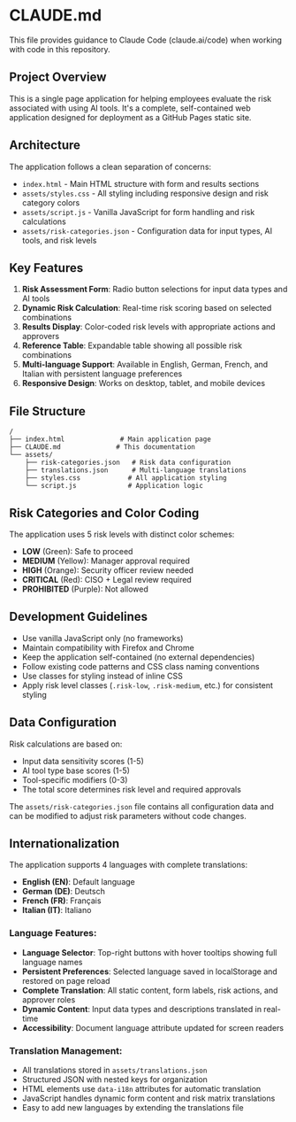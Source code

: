 
# CLAUDE.md

This file provides guidance to Claude Code (claude.ai/code) when working with code in this repository.

## Project Overview

This is a single page application for helping employees evaluate the risk associated with using AI tools. It's a complete, self-contained web application designed for deployment as a GitHub Pages static site.

## Architecture

The application follows a clean separation of concerns:
- `index.html` - Main HTML structure with form and results sections
- `assets/styles.css` - All styling including responsive design and risk category colors
- `assets/script.js` - Vanilla JavaScript for form handling and risk calculations
- `assets/risk-categories.json` - Configuration data for input types, AI tools, and risk levels

## Key Features

1. **Risk Assessment Form**: Radio button selections for input data types and AI tools
2. **Dynamic Risk Calculation**: Real-time risk scoring based on selected combinations
3. **Results Display**: Color-coded risk levels with appropriate actions and approvers
4. **Reference Table**: Expandable table showing all possible risk combinations
5. **Multi-language Support**: Available in English, German, French, and Italian with persistent language preferences
6. **Responsive Design**: Works on desktop, tablet, and mobile devices

## File Structure

```
/
├── index.html              # Main application page
├── CLAUDE.md              # This documentation
└── assets/
    ├── risk-categories.json   # Risk data configuration
    ├── translations.json      # Multi-language translations
    ├── styles.css            # All application styling
    └── script.js             # Application logic
```

## Risk Categories and Color Coding

The application uses 5 risk levels with distinct color schemes:
- **LOW** (Green): Safe to proceed
- **MEDIUM** (Yellow): Manager approval required
- **HIGH** (Orange): Security officer review needed
- **CRITICAL** (Red): CISO + Legal review required
- **PROHIBITED** (Purple): Not allowed

## Development Guidelines

- Use vanilla JavaScript only (no frameworks)
- Maintain compatibility with Firefox and Chrome
- Keep the application self-contained (no external dependencies)
- Follow existing code patterns and CSS class naming conventions
- Use classes for styling instead of inline CSS
- Apply risk level classes (`.risk-low`, `.risk-medium`, etc.) for consistent styling

## Data Configuration

Risk calculations are based on:
- Input data sensitivity scores (1-5)
- AI tool type base scores (1-5) 
- Tool-specific modifiers (0-3)
- The total score determines risk level and required approvals

The `assets/risk-categories.json` file contains all configuration data and can be modified to adjust risk parameters without code changes.

## Internationalization

The application supports 4 languages with complete translations:
- **English (EN)**: Default language
- **German (DE)**: Deutsch
- **French (FR)**: Français  
- **Italian (IT)**: Italiano

### Language Features:
- **Language Selector**: Top-right buttons with hover tooltips showing full language names
- **Persistent Preferences**: Selected language saved in localStorage and restored on page reload
- **Complete Translation**: All static content, form labels, risk actions, and approver roles
- **Dynamic Content**: Input data types and descriptions translated in real-time
- **Accessibility**: Document language attribute updated for screen readers

### Translation Management:
- All translations stored in `assets/translations.json`
- Structured JSON with nested keys for organization
- HTML elements use `data-i18n` attributes for automatic translation
- JavaScript handles dynamic form content and risk matrix translations
- Easy to add new languages by extending the translations file

